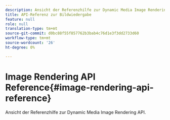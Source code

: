 ```yaml
---
description: Ansicht der Referenzhilfe zur Dynamic Media Image Rendering API.
title: API-Referenz zur Bildwiedergabe
feature: null
role: null
translation-type: tm+mt
source-git-commit: d0bc88f55f857762b3bab4c76d1e3f3dd2733d60
workflow-type: tm+mt
source-wordcount: '26'
ht-degree: 0%

---
```



# Image Rendering API Reference{#image-rendering-api-reference}

Ansicht der Referenzhilfe zur Dynamic Media Image Rendering API.

